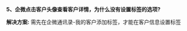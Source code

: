 <a name="bookmark73"></a>**5、企微点击客户头像查看客户详情，为什么没有设置标签的选项?**

**解决方案:** 需先在企微通讯录-我的客户添加标签，才能在客户信息设置标签




